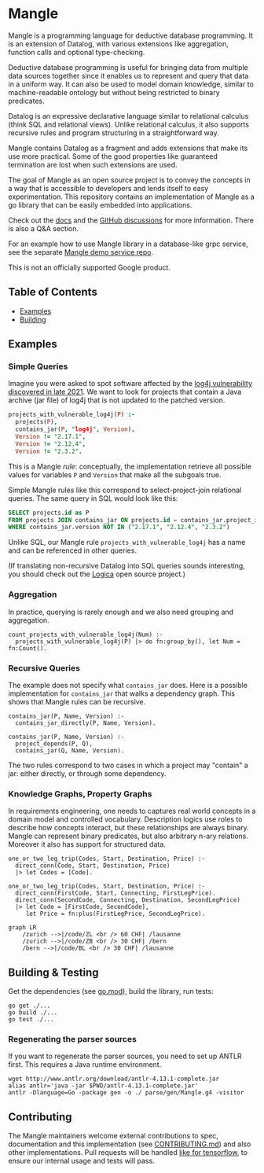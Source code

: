# Mangle

Mangle is a programming language for deductive database programming. It
is an extension of Datalog, with various extensions like aggregation, function
calls and optional type-checking.

Deductive database programming is useful for bringing data from multiple
data sources together since it enables us to represent and query that data in
a uniform way. It can also be used to model domain knowledge, similar
to machine-readable ontology but without being restricted to binary
predicates.

Datalog is an expressive declarative language similar to relational calculus
(think SQL and relational views). Unlike relational calculus, it also supports
recursive rules and program structuring in a straightforward way.

Mangle contains Datalog as a fragment and adds extensions that make its use
more practical. Some of the good properties like guaranteed termination are
lost when such extensions are used.

The goal of Mangle as an open source project is to convey the concepts in
a way that is accessible to developers and lends itself to easy experimentation.
This repository contains an implementation of Mangle as a go library that can be
easily embedded into applications.

Check out the [docs](docs/README.md) and the
[GitHub discussions](https://github.com/google/mangle/discussions) for more
information. There is also a Q&A section.

For an example how to use Mangle library in a database-like grpc service,
see the separate [Mangle demo service repo](https://github.com/burakemir/mangle-service).

This is not an officially supported Google product. 

## Table of Contents
- [Examples](#examples)
- [Building](#building)

## Examples

### Simple Queries

Imagine you were asked to spot software affected by the
[log4j vulnerability discovered in late 2021](https://www.cisa.gov/uscert/apache-log4j-vulnerability-guidance).
We want to look for projects that contain a Java archive (jar file) of
log4j that is not updated to the patched version.

```prolog
projects_with_vulnerable_log4j(P) :-
  projects(P),
  contains_jar(P, "log4j", Version),
  Version != "2.17.1",
  Version != "2.12.4",
  Version != "2.3.2".
```

This is a Mangle *rule*: conceptually, the implementation retrieve all
possible values for variables `P` and `Version` that make all the subgoals true.

Simple Mangle rules like this correspond to select-project-join relational
queries. The same query in SQL would look like this:

```sql
SELECT projects.id as P
FROM projects JOIN contains_jar ON projects.id = contains_jar.project_id
WHERE contains_jar.version NOT IN ("2.17.1", "2.12.4", "2.3.2")
```

Unlike SQL, our Mangle rule `projects_with_vulnerable_log4j` has a name
and can be referenced in other queries.

(If translating non-recursive Datalog into SQL queries sounds interesting, you
should check out the [Logica](https://logica.dev/) open source project.)

### Aggregation

In practice, querying is rarely enough and we also need grouping and
aggregation.

```
count_projects_with_vulnerable_log4j(Num) :-
  projects_with_vulnerable_log4j(P) |> do fn:group_by(), let Num = fn:Count().
```

### Recursive Queries

The example does not specify what `contains_jar` does. Here is a possible
implementation for `contains_jar` that walks a dependency graph.
This shows that Mangle rules can be recursive. 

```
contains_jar(P, Name, Version) :-
  contains_jar_directly(P, Name, Version).

contains_jar(P, Name, Version) :-
  project_depends(P, Q),
  contains_jar(Q, Name, Version).
```

The two rules correspond to two cases in which a project may "contain" a jar:
either directly, or through some dependency.

### Knowledge Graphs, Property Graphs

In requirements engineering, one needs to captures real world concepts in a
domain model and controlled vocabulary. Description logics use
roles to describe how concepts interact, but these relationships are always
binary. Mangle can represent binary predicates, but also arbitrary n-ary
relations. Moreover it also has support for structured data.

```
one_or_two_leg_trip(Codes, Start, Destination, Price) :-
  direct_conn(Code, Start, Destination, Price)
  |> let Codes = [Code].

one_or_two_leg_trip(Codes, Start, Destination, Price) :-
  direct_conn(FirstCode, Start, Connecting, FirstLegPrice).
  direct_conn(SecondCode, Connecting, Destination, SecondLegPrice)
  |> let Code = [FirstCode, SecondCode],
     let Price = fn:plus(FirstLegPrice, SecondLegPrice).

```

```mermaid
graph LR
    /zurich -->|/code/ZL <br /> 60 CHF| /lausanne
    /zurich -->|/code/ZB <br /> 30 CHF| /bern
    /bern -->|/code/BL <br /> 30 CHF| /lausanne
```

## Building & Testing

Get the dependencies (see [go.mod](go.mod)), build the library, run tests:

```
go get ./...
go build ./...
go test ./...
```
### Regenerating the parser sources

If you want to regenerate the parser sources, you need to set up ANTLR first.
This requires a Java runtime environment.

```
wget http://www.antlr.org/download/antlr-4.13.1-complete.jar
alias antlr='java -jar $PWD/antlr-4.13.1-complete.jar'
antlr -Dlanguage=Go -package gen -o ./ parse/gen/Mangle.g4 -visitor
```

## Contributing

The Mangle maintainers welcome external contributions to spec, documentation
and this implementation (see [CONTRIBUTING.md](CONTRIBUTING.md)) and also other
implementations. Pull requests will be handled
[like for tensorflow](https://github.com/tensorflow/tensorflow/blob/master/CONTRIBUTING.md),
to ensure our internal usage and tests will pass. 
